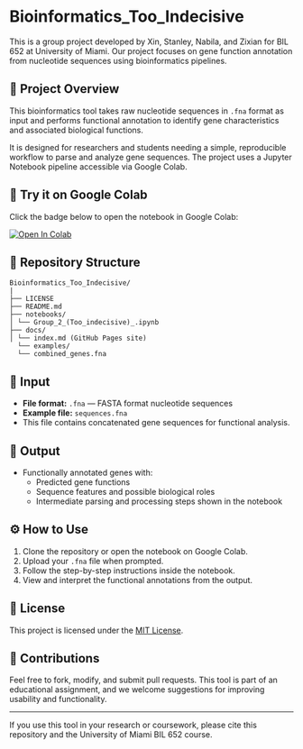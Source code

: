 # Bioinformatics_Too_Indecisive

This is a group project developed by Xin, Stanley, Nabila, and Zixian for BIL 652 at University of Miami. Our project focuses on gene function annotation from nucleotide sequences using bioinformatics pipelines.

## 🧠 Project Overview

This bioinformatics tool takes raw nucleotide sequences in `.fna` format as input and performs functional annotation to identify gene characteristics and associated biological functions.

It is designed for researchers and students needing a simple, reproducible workflow to parse and analyze gene sequences. The project uses a Jupyter Notebook pipeline accessible via Google Colab.

## 🚀 Try it on Google Colab

Click the badge below to open the notebook in Google Colab:

[![Open In Colab](https://colab.research.google.com/assets/colab-badge.svg)](https://colab.research.google.com/github/luquelab/Bioinformatics_Too_Indecisive/blob/notebook/notebooks/Group_2_(Too_indecisive)_.ipynb)




## 📂 Repository Structure

```
Bioinformatics_Too_Indecisive/ 
|
├── LICENSE 
├── README.md 
├── notebooks/ 
│ └── Group_2_(Too_indecisive)_.ipynb 
├── docs/ 
│ └── index.md (GitHub Pages site) 
  └── examples/ 
  └── combined_genes.fna
```

## 🧬 Input

- **File format:** `.fna` — FASTA format nucleotide sequences
- **Example file:** `sequences.fna`
- This file contains concatenated gene sequences for functional analysis.

## 🧪 Output

- Functionally annotated genes with:
  - Predicted gene functions
  - Sequence features and possible biological roles
  - Intermediate parsing and processing steps shown in the notebook

## ⚙️ How to Use

1. Clone the repository or open the notebook on Google Colab.
2. Upload your `.fna` file when prompted.
3. Follow the step-by-step instructions inside the notebook.
4. View and interpret the functional annotations from the output.

## 📄 License

This project is licensed under the [MIT License](./LICENSE).

## 🤝 Contributions

Feel free to fork, modify, and submit pull requests. This tool is part of an educational assignment, and we welcome suggestions for improving usability and functionality.

---

If you use this tool in your research or coursework, please cite this repository and the University of Miami BIL 652 course.
